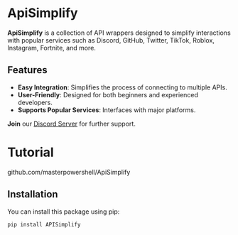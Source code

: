 # ApiSimplify

**ApiSimplify** is a collection of API wrappers designed to simplify interactions with popular services such as Discord, GitHub, Twitter, TikTok, Roblox, Instagram, Fortnite, and more.

## Features

- **Easy Integration**: Simplifies the process of connecting to multiple APIs.
- **User-Friendly**: Designed for both beginners and experienced developers.
- **Supports Popular Services**: Interfaces with major platforms.

**Join** our [Discord Server](https://discord.gg/W9sxUqWspJ) for further support.

# Tutorial 

github.com/masterpowershell/ApiSimplify

## Installation

You can install this package using pip:

```bash
pip install APISimplify


